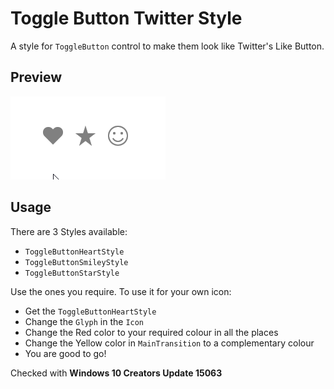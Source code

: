 # Toggle Button Twitter Style
A style for `ToggleButton` control to make them look like Twitter's Like Button.

## Preview
![Image Preview](ToggleButtonTwitterStyle.gif "Image Preview")

## Usage
There are 3 Styles available:
* `ToggleButtonHeartStyle`
* `ToggleButtonSmileyStyle`
* `ToggleButtonStarStyle`

Use the ones you require. To use it for your own icon:
* Get the `ToggleButtonHeartStyle`
* Change the `Glyph` in the `Icon`
* Change the Red color to your required colour in all the places
* Change the Yellow color in `MainTransition` to a complementary colour
* You are good to go!

Checked with **Windows 10 Creators Update 15063**
